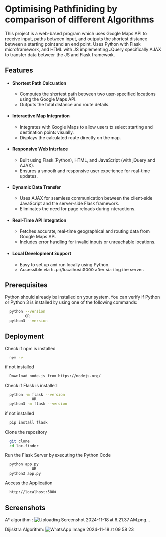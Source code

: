 
# Optimising Pathfiniding by comparison of different Algorithms 

This project is a web-based program which uses Google Maps API to receive input, paths between input, and outputs the shortest distance between a starting point and an end point. Uses Python with Flask microframework, and HTML with JS implementing JQuery specifically AJAX to transfer data between the JS and Flask framework.



## Features

* #### Shortest Path Calculation
    - Computes the shortest path between two user-specified      locations using the Google Maps API.
    - Outputs the total distance and route details.
* #### Interactive Map Integration
    - Integrates with Google Maps to allow users to select starting and destination points visually.
    - Displays the calculated route directly on the map.
* #### Responsive Web Interface
    - Built using Flask (Python), HTML, and JavaScript (with jQuery and AJAX).
    - Ensures a smooth and responsive user experience for real-time updates.
* #### Dynamic Data Transfer
    - Uses AJAX for seamless communication between the client-side JavaScript and the server-side Flask framework.
    - Eliminates the need for page reloads during interactions.
* #### Real-Time API Integration
    - Fetches accurate, real-time geographical and routing data from Google Maps API.
    - Includes error handling for invalid inputs or unreachable locations.
* #### Local Development Support
    - Easy to set up and run locally using Python.
    - Accessible via http://localhost:5000 after starting the server.

## Prerequisites

Python should already be installed on your system.
You can verify if Python or Python 3 is installed by using one of the following commands:
```bash
  python --version
         OR
  python3 --version
```
## Deployment
Check if npm is installed 
```bash
  npm -v
```
if not installed 
```bash
  Download node.js from https://nodejs.org/
```
Check if Flask is installed 
```bash
  python -m flask --version 
            OR
  python3 -m flask --version
```
if not installed
```bash
  pip install flask
```
Clone the repository
```bash
  git clone 
  cd loc-finder
```
Run the Flask Server by executing the Python Code
```bash
  python app.py
            OR
  python3 app.py
```
Access the Application 
```bash
  http://localhost:5000
```
## Screenshots
A* algorithm :
![Uploading Screenshot 2024-11-18 at 6.21.37 AM.png…]()

Dijisktra Algorithm:
![WhatsApp Image 2024-11-18 at 09 58 23](https://github.com/user-attachments/assets/03dfc861-e3ab-4022-9a45-64104ff7f709)
